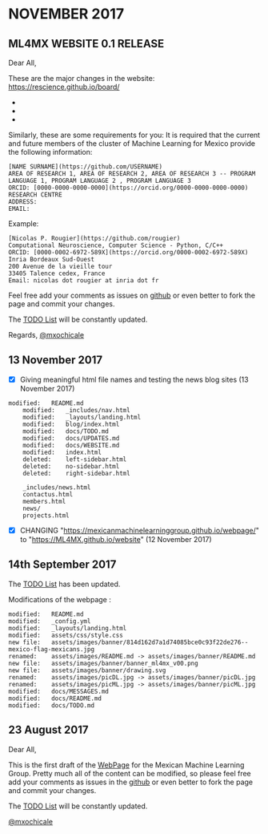 
# NOVEMBER 2017

## ML4MX WEBSITE 0.1 RELEASE


Dear All,


These are the major changes in the website:
https://rescience.github.io/board/

*
*
*

Similarly, these are some requirements for you:
It is required that the current and future members of the cluster
of Machine Learning for Mexico provide the following information:
```
[NAME SURNAME](https://github.com/USERNAME)
AREA OF RESEARCH 1, AREA OF RESEARCH 2, AREA OF RESEARCH 3 -- PROGRAM LANGUAGE 1, PROGRAM LANGUAGE 2 , PROGRAM LANGUAGE 3
ORCID: [0000-0000-0000-0000](https://orcid.org/0000-0000-0000-0000)
RESEARCH CENTRE
ADDRESS:
EMAIL:
```

Example:
```
[Nicolas P. Rougier](https://github.com/rougier)
Computational Neuroscience, Computer Science - Python, C/C++
ORCID: [0000-0002-6972-589X](https://orcid.org/0000-0002-6972-589X)
Inria Bordeaux Sud-Ouest
200 Avenue de la vieille tour
33405 Talence cedex, France
Email: nicolas dot rougier at inria dot fr
```



Feel free add your comments as issues on [github](https://github.com/ML4MX/website/issues)
or even better to fork the page and commit your changes.

The [TODO List](https://github.com/MexicanMachineLearningGroup/webpage/blob/master/docs/TODO.md)
will be constantly updated.

Regards,
[@mxochicale](https://github.com/mxochicale)






## 13 November 2017

- [X] Giving meaningful html file names and testing the news blog sites (13 November 2017)
```
modified:   README.md
	modified:   _includes/nav.html
	modified:   _layouts/landing.html
	modified:   blog/index.html
	modified:   docs/TODO.md
	modified:   docs/UPDATES.md
	modified:   docs/WEBSITE.md
	modified:   index.html
	deleted:    left-sidebar.html
	deleted:    no-sidebar.html
	deleted:    right-sidebar.html

	_includes/news.html
	contactus.html
	members.html
	news/
	projects.html

```

- [X] CHANGING "https://mexicanmachinelearninggroup.github.io/webpage/"  to "https://ML4MX.github.io/website" (12 November 2017)


## 14th September 2017


The [TODO List](https://github.com/MexicanMachineLearningGroup/webpage/blob/master/docs/TODO.md)
has been updated.

Modifications of the webpage :

```
modified:   README.md
modified:   _config.yml
modified:   _layouts/landing.html
modified:   assets/css/style.css
new file:   assets/images/banner/814d162d7a1d74085bce0c93f22de276--mexico-flag-mexicans.jpg
renamed:    assets/images/README.md -> assets/images/banner/README.md
new file:   assets/images/banner/banner_ml4mx_v00.png
new file:   assets/images/banner/drawing.svg
renamed:    assets/images/picDL.jpg -> assets/images/banner/picDL.jpg
renamed:    assets/images/picML.jpg -> assets/images/banner/picML.jpg
modified:   docs/MESSAGES.md
modified:   docs/README.md
modified:   docs/TODO.md
```





## 23 August 2017

Dear All,

This is the first draft of the [WebPage](https://mexicanmachinelearninggroup.github.io/webpage/)
for the Mexican Machine Learning Group.
Pretty much all of the content can be modified, so please feel free add your
comments as issues in the [github](https://github.com/MexicanMachineLearningGroup/webpage)
or even better to fork the page and commit your changes.

The [TODO List](https://github.com/MexicanMachineLearningGroup/webpage/blob/master/docs/TODO.md)
will be constantly updated.

[@mxochicale](https://github.com/mxochicale)
